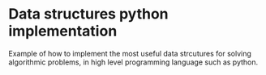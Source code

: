 # Data structures python implementation

Example of how to implement the most useful data strcutures for solving algorithmic problems, in high level programming language such as python.
